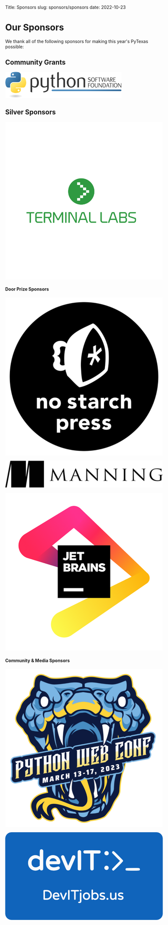 Title: Sponsors
slug: sponsors/sponsors
date: 2022-10-23


# Our Sponsors
We thank all of the following sponsors for making this year's PyTexas possible:

## Community Grants
<div class="row mb-6 align-items-center" markdown="1">
<div class="col-6" markdown="1">

[![PSF logo](/theme/img/sponsors/psf.png)](https://http://www.python.org/psf)

</div>
</div>


## Silver Sponsors
<div class="row mb-4 align-items-center" markdown="1">
<div class="col-4" markdown="1">

[![Terminal Labs logo](/theme/img/sponsors/terminal-labs.svg)](https://www.terminallabs.com/)

</div>
</div>

#### Door Prize Sponsors
<div class="row mb-4 align-items-center" markdown="1">
<div class="col-3" markdown="1">

[![No Starch Press logo](/theme/img/sponsors/no-starch.png)](https://nostarch.com/)

</div>

<div class="col-3" markdown="1">

[![Manning Publications Logo](/theme/img/sponsors/manning.png)](https://www.manning.com/)

</div>
<div class="col-3" markdown="1">

[![Jetbrains Logo](/theme/img/sponsors/jetbrains.png)](https://www.jetbrains.com/)

</div>

</div>

#### Community & Media Sponsors

<div class="row mb-4 align-items-center" markdown="1">
<div class="col-3" markdown="1">

[![Python Web Conf Logo](/theme/img/sponsors/pwc23.png)](https://2023.pythonwebconf.com/)

</div>

<div class="col-3" markdown="1">

[![devIT logo](/theme/img/sponsors/devit.png)](https://devitjobs.us/jobs/Python/all/all)

</div>

</div>
</div>

